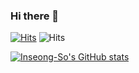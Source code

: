 ### Hi there 👋

[![Hits](https://hits.seeyoufarm.com/api/count/incr/badge.svg?url=https://github.com/InSeong-So)](https://hits.seeyoufarm.com) ![Hits](https://img.shields.io/github/followers/InSeong-So?label=Follow)

[![Inseong-So's GitHub stats](https://github-readme-stats.vercel.app/api?username=Inseong-So)](https://github.com/Inseong-So/Inseong-So)
<!--
**InSeong-So/Inseong-So** is a ✨ _special_ ✨ repository because its `README.md` (this file) appears on your GitHub profile.

Here are some ideas to get you started:

- 🔭 I’m currently working on ...
- 🌱 I’m currently learning ...
- 👯 I’m looking to collaborate on ...
- 🤔 I’m looking for help with ...
- 💬 Ask me about ...
- 📫 How to reach me: ...
- 😄 Pronouns: ...
- ⚡ Fun fact: ...
-->
